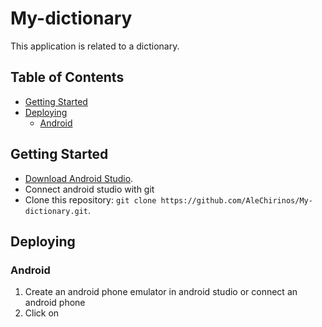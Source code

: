 # My-dictionary

This application is related to a dictionary.

## Table of Contents
- [Getting Started](#getting-started)
- [Deploying](#deploying)
  - [Android](#android)


## Getting Started

* [Download Android Studio](https://developer.android.com/studio?hl).
* Connect android studio with git
* Clone this repository: `git clone https://github.com/AleChirinos/My-dictionary.git`.

## Deploying

### Android

1. Create an android phone emulator in android studio or connect an android phone
2. Click on
